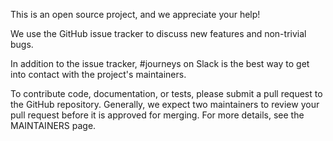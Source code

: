 This is an open source project, and we appreciate your help!

We use the GitHub issue tracker to discuss new features and non-trivial bugs.

In addition to the issue tracker, #journeys on Slack is the best way to get into contact with the project's maintainers.

To contribute code, documentation, or tests, please submit a pull request to the GitHub repository. Generally, we expect two maintainers to review your pull request before it is approved for merging. For more details, see the MAINTAINERS page.